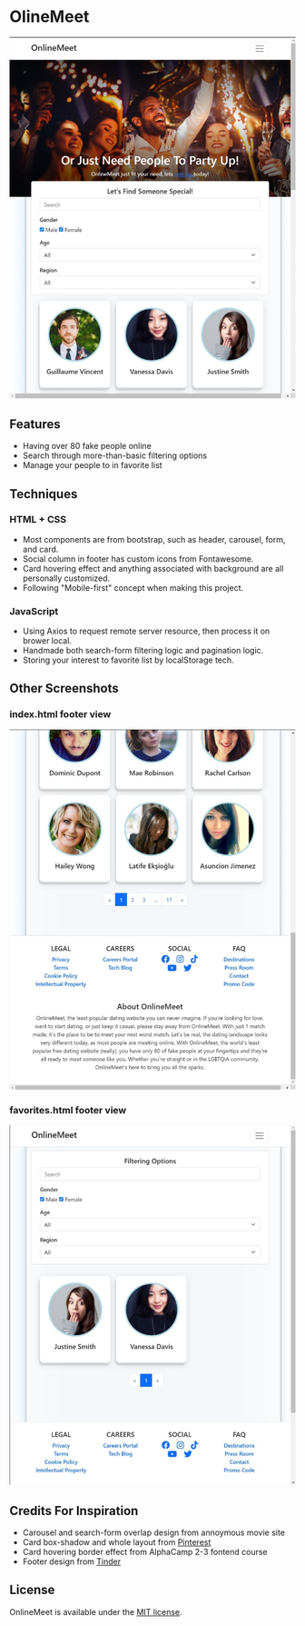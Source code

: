 # OlineMeet

<p align="center">
  <img src="https://github.com/Richie-Yang/online-meet/blob/main/images/1.%20desktop-1.jpg?raw=true">
</p>

## Features

- Having over 80 fake people online
- Search through more-than-basic filtering options
- Manage your people to in favorite list

## Techniques

### HTML + CSS
- Most components are from bootstrap, such as header, carousel, form, and card.
- Social column in footer has custom icons from Fontawesome.
- Card hovering effect and anything associated with background are all personally customized.
- Following "Mobile-first" concept when making this project.

### JavaScript
- Using Axios to request remote server resource, then process it on brower local.
- Handmade both search-form filtering logic and pagination logic.
- Storing your interest to favorite list by localStorage tech.

## Other Screenshots

### index.html footer view

<p align="center">
  <img src="https://github.com/Richie-Yang/online-meet/blob/main/images/2.%20desktop-2.jpg?raw=true">
</p>

### favorites.html footer view
<p align="center">
  <img src="https://github.com/Richie-Yang/online-meet/blob/main/images/3.%20desktop-3.jpg?raw=true">
</p>

## Credits For Inspiration
- Carousel and search-form overlap design from annoymous movie site
- Card box-shadow and whole layout from [Pinterest](https://www.pinterest.com/pin/430867889354493874/)
- Card hovering border effect from AlphaCamp 2-3 fontend course
- Footer design from [Tinder](https://tinder.com/)

## License

OnlineMeet is available under the [MIT license](https://opensource.org/licenses/MIT).
